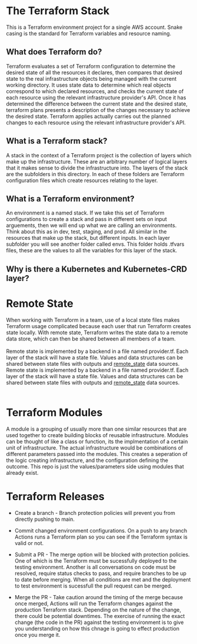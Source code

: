 # The Terraform Stack

This is a Terraform environment project for a single AWS account.  Snake casing is the standard for Terraform variables and resource naming.<br>

## What does Terraform do?

Terraform evaluates a set of Terraform configuration to determine the desired state of all the resources it declares, then compares that desired state to the real infrastructure objects being managed with the current working directory. It uses state data to determine which real objects correspond to which declared resources, and checks the current state of each resource using the relevant infrastructure provider's API. Once it has determined the difference between the current state and the desired state, terraform plans presents a description of the changes necessary to achieve the desired state. Terraform applies actually carries out the planned changes to each resource using the relevant infrastructure provider's API.

## What is a Terraform stack?

A stack in the context of a Terraform project is the collection of layers which make up the infrastructure. These are an arbitrary number of logical layers that it makes sense to divide the infrastructure into. The layers of the stack are the subfolders in this directory. In each of these folders are Terraform configuration files which create resources relating to the layer.

## What is a Terraform environment?

An environment is a named stack. If we take this set of Terraform configurations to create a stack and pass in different sets on input arguements, then we will end up what we are calling an environments. Think about this as in dev, test, staging, and prod. All similar in the resources that make up the stack, but different inputs. In each layer subfolder you will see another folder called envs. This folder holds .tfvars files, these are the values to all the variables for this layer of the stack.

## Why is there a Kubernetes and Kubernetes-CRD layer?

# Remote State

When working with Terraform in a team, use of a local state files makes Terraform usage complicated because each user that run Terraform creates state locally. With remote state, Terraform writes the state data to a remote data store, which can then be shared between all members of a team.
<br><br>
Remote state is implemented by a backend in a file named provider.tf. Each layer of the stack will have a state file. Values and data structures can be shared between state files with outputs and [remote_state]() data sources.
Remote state is implemented by a backend in a file named provider.tf. Each layer of the stack will have a state file. Values and data structures can be shared between state files with outputs and [remote_state](https://registry.terraform.io/providers/hashicorp/terraform/latest/docs/data-sources/remote_state) data sources.<br><br>

# Terraform Modules

A module is a grouping of usually more than one similar resources that are used together to create building blocks of reusable infrastructure. Modules can be thought of like a class or function, its the implmentation of a certain unit of infrastructure. The actual infrastructure would be combinations of different parameters passed into the modules. This creates a seperation of the logic creating infrastructure, and the configuration defining the outcome. This repo is just the values/parameters side using modules that already exist.

# Terraform Releases

-   Create a branch - Branch protection policies will prevent you from directly pushing to main.

-   Commit changed environment configurations. On a push to any branch Actions runs a Terraform plan so you can see if the Terraform syntax is valid or not.

-   Submit a PR - The merge option will be blocked with protection policies. One of which is the Terraform must be sucessfully deployed to the testing environment. Another is all conversations on code must be resolved, require status checks to pass, and require branches to be up to date before merging. When all conditions are met and the deployment to test environment is sucessfull the pull request can be merged.

-   Merge the PR - Take caution around the timing of the merge because once merged, Actions will run the Terraform changes against the production Terraform stack. Depending on the nature of the change, there could be potential downtimes. The exercise of running the exact change (the code in the PR) against the testing environment is to give you understanding on how this chnage is going to effect production once you merge it.